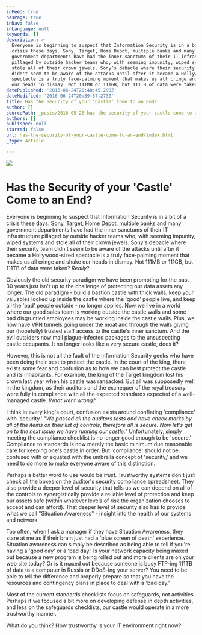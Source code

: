 ```yaml
---
inFeed: true
hasPage: true
inNav: false
inLanguage: null
keywords: []
description: >-
  Everyone is beginning to suspect that Information Security is in a bit of a
  crisis these days. Sony, Target, Home Depot, multiple banks and many
  government departments have had the inner sanctums of their IT infrastructure
  pillaged by outside hacker teams who, with seeming impunity, wiped systems and
  stole all of their crown jewels. Sony’s debacle where their security team
  didn't seem to be aware of the attacks until after it became a Hollywood-sized
  spectacle is a truly face-palming moment that makes us all cringe and shake
  our heads in dismay. Not 111MB or 111GB, but 111TB of data were taken? Really?
datePublished: '2016-06-24T20:40:45.290Z'
dateModified: '2016-06-24T20:39:57.273Z'
title: Has the Security of your ‘Castle’ Come to an End?
author: []
sourcePath: _posts/2016-05-28-has-the-security-of-your-castle-come-to-an-end.md
authors: []
publisher: null
starred: false
url: has-the-security-of-your-castle-come-to-an-end/index.html
_type: Article

---
```

![](https://the-grid-user-content.s3-us-west-2.amazonaws.com/5d99c212-112b-4203-a2fa-d29836742f43.jpg)

# Has the Security of your 'Castle' Come to an End?

Everyone is beginning to suspect that Information Security is in a bit of a crisis these days. Sony, Target, Home Depot, multiple banks and many government departments have had the inner sanctums of their IT infrastructure pillaged by outside hacker teams who, with seeming impunity, wiped systems and stole all of their crown jewels. Sony's debacle where their security team didn't seem to be aware of the attacks until after it became a Hollywood-sized spectacle is a truly face-palming moment that makes us all cringe and shake our heads in dismay. Not 111MB or 111GB, but 111TB of data were taken? _Really_?

Obviously the old security paradigm we have been promoting for the past 30 years just isn't up to the challenge of protecting our data assets any longer. The old paradigm - build a bastion castle with thick walls, keep your valuables locked up inside the castle where the 'good' people live, and keep all the 'bad' people outside - no longer applies. Now we live in a world where our good sales team is working outside the castle walls and some bad disgruntled employees may be working inside the castle walls. Plus, we now have VPN tunnels going under the moat and through the walls giving our (hopefully) trusted staff access to the castle's inner sanctum. And the evil outsiders now mail plague-infected packages to the unsuspecting castle occupants. It no longer looks like a very secure castle, does it?

However, this is not all the fault of the Information Security geeks who have been doing their best to protect the castle. In the court of the king, there exists some fear and confusion as to how we can best protect the castle and its inhabitants. For example, the king of the Target kingdom lost his crown last year when his castle was ransacked. But all was supposedly well in the kingdom, as their auditors and the exchequer of the royal treasury were fully in compliance with all the expected standards expected of a well-managed castle. _What went wrong?_

I think in every king's court, confusion exists around conflating 'compliance' with 'security.' _"We passed all the auditors tests and have check marks by all of the items on their list of controls, therefore all is secure. Now let's get on to the next issue we have running our castle."_ Unfortunately, simply meeting the compliance checklist is no longer good enough to be 'secure.' Compliance to standards is now merely the basic minimum due reasonable care for keeping one's castle in order. But 'compliance' should not be confused with or equated with the umbrella concept of 'security,' and we need to do more to make everyone aware of this distinction.

Perhaps a better word to use would be _trust_. Trustworthy systems don't just check all the boxes on the auditor's security compliance spreadsheet. They also provide a deeper level of security that tells us we can depend on all of the controls to synergistically provide a reliable level of protection and keep our assets safe (within whatever levels of risk the organization chooses to accept and can afford). That deeper level of security also has to provide what we call "Situation Awareness" - insight into the health of our systems and network.

Too often, when I ask a manager if they have Situation Awareness, they stare at me as if their brain just had a 'blue screen of death' experience. Situation awareness can simply be described as being able to tell if you're having a 'good day' or a 'bad day.' Is your network capacity being maxed out because a new program is being rolled out and more clients are on your web site today? Or is it maxed out because someone is busy FTP-ing 111TB of data to a computer in Russia or DDoS-ing your server? You need to be able to tell the difference and properly prepare so that you have the resources and contingency plans in place to deal with a 'bad day.'

Most of the current standards checklists focus on safeguards, not activities. Perhaps if we focused a bit more on developing defense in depth activities, and less on the safeguards checklists, our castle would operate in a more trustworthy manner.

What do you think? How trustworthy is your IT environment right now?